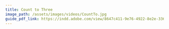 ```yaml
---
title: Count to Three
image_path: /assets/images/videos/CountTo.jpg
guide_pdf_link: https://indd.adobe.com/view/8647c411-9e76-4922-8e2e-33625e5594dc
---
```




